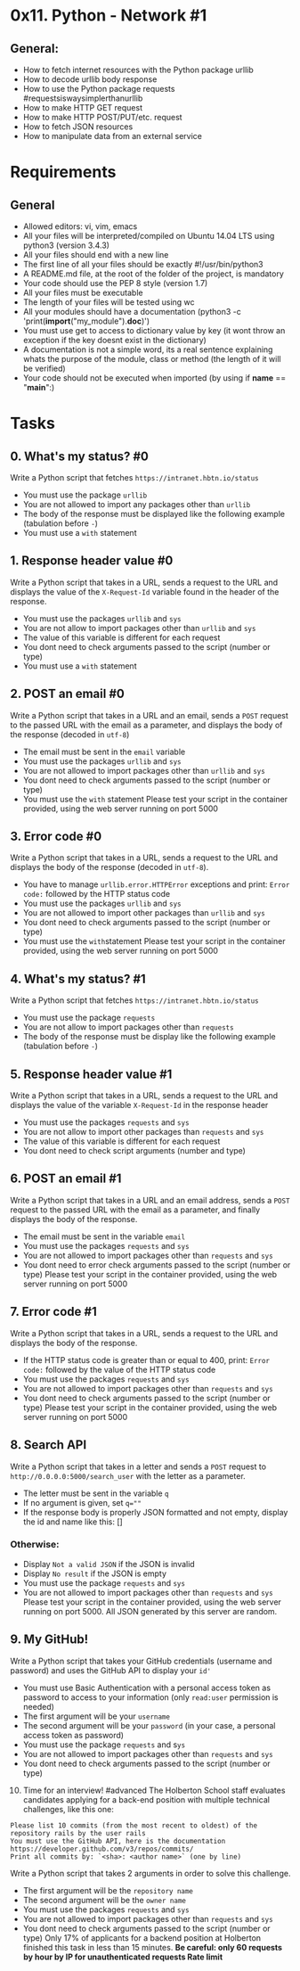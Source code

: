 # 0x11. Python - Network #1

## General:
- How to fetch internet resources with the Python package urllib
- How to decode urllib body response
- How to use the Python package requests #requestsiswaysimplerthanurllib
- How to make HTTP GET request
- How to make HTTP POST/PUT/etc. request
- How to fetch JSON resources
- How to manipulate data from an external service

# Requirements

## General
- Allowed editors: vi, vim, emacs
- All your files will be interpreted/compiled on Ubuntu 14.04 LTS using python3 (version 3.4.3)
- All your files should end with a new line
- The first line of all your files should be exactly #!/usr/bin/python3
- A README.md file, at the root of the folder of the project, is mandatory
- Your code should use the PEP 8 style (version 1.7)
- All your files must be executable
- The length of your files will be tested using wc
- All your modules should have a documentation (python3 -c 'print(__import__("my_module").__doc__)')
- You must use get to access to dictionary value by key (it wont throw an exception if the key doesnt exist in the dictionary)
- A documentation is not a simple word, its a real sentence explaining whats the purpose of the module, class or method (the length of it will be verified)
- Your code should not be executed when imported (by using if __name__ == "__main__":)

# Tasks

## 0. What's my status? #0

Write a Python script that fetches `https://intranet.hbtn.io/status`
- You must use the package `urllib`
- You are not allowed to import any packages other than `urllib`
- The body of the response must be displayed like the following example (tabulation before `-`)
- You must use a `with` statement

## 1. Response header value #0

Write a Python script that takes in a URL, sends a request to the URL and displays the value of the `X-Request-Id` variable found in the header of the response.
- You must use the packages `urllib` and `sys`
- You are not allow to import packages other than `urllib` and `sys`
- The value of this variable is different for each request
- You dont need to check arguments passed to the script (number or type)
- You must use a `with` statement

## 2. POST an email #0

Write a Python script that takes in a URL and an email, sends a `POST` request to the passed URL with the email as a parameter, and displays the body of the response (decoded in `utf-8`)
- The email must be sent in the `email` variable
- You must use the packages `urllib` and `sys`
- You are not allowed to import packages other than `urllib` and `sys`
- You dont need to check arguments passed to the script (number or type)
- You must use the `with` statement
Please test your script in the container provided, using the web server running on port 5000

## 3. Error code #0

Write a Python script that takes in a URL, sends a request to the URL and displays the body of the response (decoded in `utf-8`).
- You have to manage `urllib.error.HTTPError` exceptions and print: `Error code:` followed by the HTTP status code
- You must use the packages `urllib` and `sys`
- You are not allowed to import other packages than `urllib` and `sys`
- You dont need to check arguments passed to the script (number or type)
- You must use the `with`statement
Please test your script in the container provided, using the web server running on port 5000

## 4. What's my status? #1
Write a Python script that fetches `https://intranet.hbtn.io/status`
- You must use the package `requests`
- You are not allow to import packages other than `requests`
- The body of the response must be display like the following example (tabulation before `-`)

## 5. Response header value #1

Write a Python script that takes in a URL, sends a request to the URL and displays the value of the variable `X-Request-Id` in the response header
- You must use the packages `requests` and `sys`
- You are not allow to import other packages than `requests` and `sys`
- The value of this variable is different for each request
- You dont need to check script arguments (number and type)

## 6. POST an email #1

Write a Python script that takes in a URL and an email address, sends a `POST` request to the passed URL with the email as a parameter, and finally displays the body of the response.
- The email must be sent in the variable `email`
- You must use the packages `requests` and `sys`
- You are not allowed to import packages other than `requests` and `sys`
- You dont need to error check arguments passed to the script (number or type)
Please test your script in the container provided, using the web server running on port 5000

## 7. Error code #1

Write a Python script that takes in a URL, sends a request to the URL and displays the body of the response.
- If the HTTP status code is greater than or equal to 400, print: `Error code:` followed by the value of the HTTP status code
- You must use the packages `requests` and `sys`
- You are not allowed to import packages other than `requests` and `sys`
- You dont need to check arguments passed to the script (number or type)
Please test your script in the container provided, using the web server running on port 5000

## 8. Search API

Write a Python script that takes in a letter and sends a `POST` request to `http://0.0.0.0:5000/search_user` with the letter as a parameter.
- The letter must be sent in the variable `q`
- If no argument is given, set `q=""`
- If the response body is properly JSON formatted and not empty, display the id and name like this: [<id>] <name>
### Otherwise:
- Display `Not a valid JSON` if the JSON is invalid
- Display `No result` if the JSON is empty
- You must use the package `requests` and `sys`
- You are not allowed to import packages other than `requests` and `sys`
Please test your script in the container provided, using the web server running on port 5000. All JSON generated by this server are random.

## 9. My GitHub!

Write a Python script that takes your GitHub credentials (username and password) and uses the GitHub API to display your `id'`
- You must use Basic Authentication with a personal access token as password to access to your information (only `read:user` permission is needed)
- The first argument will be your `username`
- The second argument will be your `password` (in your case, a personal access token as password)
- You must use the package `requests` and s`ys`
- You are not allowed to import packages other than `requests` and `sys`
- You dont need to check arguments passed to the script (number or type)

10. Time for an interview!
#advanced
The Holberton School staff evaluates candidates applying for a back-end position with multiple technical challenges, like this one:
```
Please list 10 commits (from the most recent to oldest) of the repository rails by the user rails
You must use the GitHub API, here is the documentation https://developer.github.com/v3/repos/commits/
Print all commits by: `<sha>: <author name>` (one by line)
```
Write a Python script that takes 2 arguments in order to solve this challenge.
- The first argument will be the `repository name`
- The second argument will be the `owner name`
- You must use the packages `requests` and `sys`
- You are not allowed to import packages other than `requests` and `sys`
- You dont need to check arguments passed to the script (number or type)
Only 17% of applicants for a backend position at Holberton finished this task in less than 15 minutes.
**Be careful: only 60 requests by hour by IP for unauthenticated requests Rate limit**

